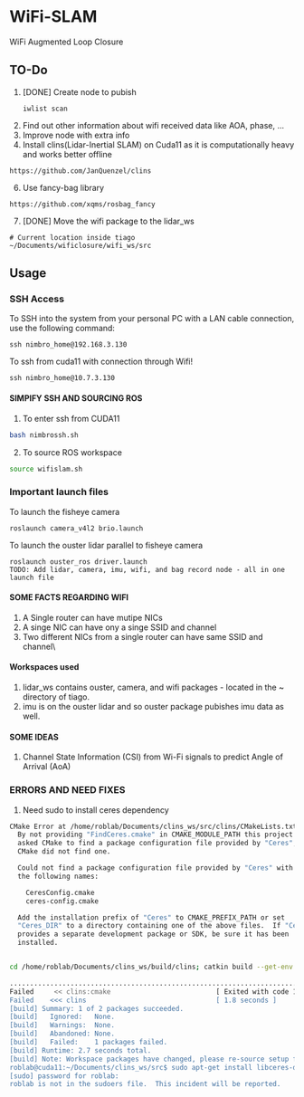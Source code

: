 # WiFi-SLAM

WiFi Augmented Loop Closure

## TO-Do
1. [DONE] Create node to pubish
   ```
   iwlist scan
   ```
2. Find out other information about wifi received data like AOA, phase, ...
3. Improve node with extra info
4. Install clins(Lidar-Inertial SLAM) on Cuda11 as it is computationally heavy and works better offline
```shell
https://github.com/JanQuenzel/clins
```
6. Use fancy-bag library
```shell
https://github.com/xqms/rosbag_fancy
```
7. [DONE] Move the wifi package to the lidar_ws
```shell
# Current location inside tiago
~/Documents/wificlosure/wifi_ws/src
```

## Usage

### SSH Access

To SSH into the system from your personal PC with a LAN cable connection, use the following command:

```shell
ssh nimbro_home@192.168.3.130
```


To ssh from cuda11 with connection through Wifi!

```shell
ssh nimbro_home@10.7.3.130
```

#### SIMPIFY SSH AND SOURCING ROS 
1. To enter ssh from CUDA11
```bash
bash nimbrossh.sh
```
2. To source ROS workspace
```bash
source wifislam.sh
```



### Important launch files
To launch the fisheye camera
```shell
roslaunch camera_v4l2 brio.launch 
```
To launch the ouster lidar parallel to fisheye camera 
```shell
roslaunch ouster_ros driver.launch 
TODO: Add lidar, camera, imu, wifi, and bag record node - all in one launch file
```



#### SOME FACTS REGARDING WIFI
1. A Single router can have mutipe NICs
2. A singe NIC can have ony a singe SSID and channel
3. Two different NICs from a single router can have same SSID and channel\

#### Workspaces used 
1. lidar_ws contains ouster, camera, and wifi packages - located in the ~ directory of tiago.
2. imu is on the ouster lidar and so ouster package pubishes imu data as well.

#### SOME IDEAS
1. Channel State Information (CSI) from Wi-Fi signals to predict Angle of Arrival (AoA) 


### ERRORS AND NEED FIXES
1. Need sudo to install ceres dependency
```bash
CMake Error at /home/roblab/Documents/clins_ws/src/clins/CMakeLists.txt:50 (find_package):
  By not providing "FindCeres.cmake" in CMAKE_MODULE_PATH this project has
  asked CMake to find a package configuration file provided by "Ceres", but
  CMake did not find one.

  Could not find a package configuration file provided by "Ceres" with any of
  the following names:

    CeresConfig.cmake
    ceres-config.cmake

  Add the installation prefix of "Ceres" to CMAKE_PREFIX_PATH or set
  "Ceres_DIR" to a directory containing one of the above files.  If "Ceres"
  provides a separate development package or SDK, be sure it has been
  installed.


cd /home/roblab/Documents/clins_ws/build/clins; catkin build --get-env clins | catkin env -si  /usr/bin/cmake /home/roblab/Documents/clins_ws/src/clins --no-warn-unused-cli -DCATKIN_DEVEL_PREFIX=/home/roblab/Documents/clins_ws/devel/.private/clins -DCMAKE_INSTALL_PREFIX=/home/roblab/Documents/clins_ws/install; cd -

.............................................................................................................................................................................................................................................................................................................................
Failed     << clins:cmake                          [ Exited with code 1 ]                                                                                                                                                                                                                                                    
Failed    <<< clins                                [ 1.8 seconds ]                                                                                                                                                                                                                                                           
[build] Summary: 1 of 2 packages succeeded.                                                                                                                                                                                                                                                                                  
[build]   Ignored:   None.                                                                                                                                                                                                                                                                                                   
[build]   Warnings:  None.                                                                                                                                                                                                                                                                                                   
[build]   Abandoned: None.                                                                                                                                                                                                                                                                                                   
[build]   Failed:    1 packages failed.                                                                                                                                                                                                                                                                                      
[build] Runtime: 2.7 seconds total.                                                                                                                                                                                                                                                                                          
[build] Note: Workspace packages have changed, please re-source setup files to use them.
roblab@cuda11:~/Documents/clins_ws/src$ sudo apt-get install libceres-dev
[sudo] password for roblab: 
roblab is not in the sudoers file.  This incident will be reported.
```
